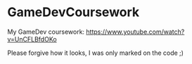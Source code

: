# GameDevCoursework

My GameDev coursework: https://www.youtube.com/watch?v=UnCFLBfdOKo

Please forgive how it looks, I was only marked on the code ;)
